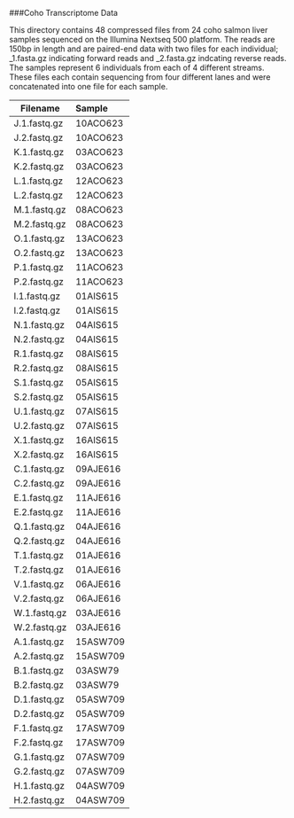 ###Coho Transcriptome Data

This directory contains 48 compressed files from 24 coho salmon liver samples sequenced on the Illumina Nextseq 500 platform. The reads are 150bp in length and are paired-end data with two files for each individual; _1.fasta.gz indicating forward reads and _2.fasta.gz indcating reverse reads. The samples represent 6 individuals from each of 4 different streams. These files each contain sequencing from four different lanes and were concatenated into one file for each sample. 

|Filename|Sample|
|--------|:-----|
|J.1.fastq.gz|10ACO623|J.2.fastq.gz|10ACO623|K.1.fastq.gz|03ACO623|K.2.fastq.gz|03ACO623|L.1.fastq.gz|12ACO623|L.2.fastq.gz|12ACO623|M.1.fastq.gz|08ACO623
|M.2.fastq.gz|08ACO623|O.1.fastq.gz|13ACO623|O.2.fastq.gz|13ACO623|P.1.fastq.gz|11ACO623|P.2.fastq.gz|11ACO623
|I.1.fastq.gz|01AIS615|I.2.fastq.gz|01AIS615|N.1.fastq.gz|04AIS615|N.2.fastq.gz|04AIS615|R.1.fastq.gz|08AIS615|R.2.fastq.gz|08AIS615|S.1.fastq.gz|05AIS615|S.2.fastq.gz|05AIS615|U.1.fastq.gz|07AIS615|U.2.fastq.gz|07AIS615|X.1.fastq.gz|16AIS615|X.2.fastq.gz|16AIS615
|C.1.fastq.gz|09AJE616|C.2.fastq.gz|09AJE616|E.1.fastq.gz|11AJE616|E.2.fastq.gz|11AJE616|Q.1.fastq.gz|04AJE616|Q.2.fastq.gz|04AJE616|T.1.fastq.gz|01AJE616|T.2.fastq.gz|01AJE616|V.1.fastq.gz|06AJE616|V.2.fastq.gz|06AJE616|W.1.fastq.gz|03AJE616|W.2.fastq.gz|03AJE616
|A.1.fastq.gz|15ASW709|A.2.fastq.gz|15ASW709|B.1.fastq.gz|03ASW79|B.2.fastq.gz|03ASW79|D.1.fastq.gz|05ASW709|D.2.fastq.gz|05ASW709|F.1.fastq.gz|17ASW709|F.2.fastq.gz|17ASW709|G.1.fastq.gz|07ASW709|G.2.fastq.gz|07ASW709|H.1.fastq.gz|04ASW709|H.2.fastq.gz|04ASW709

